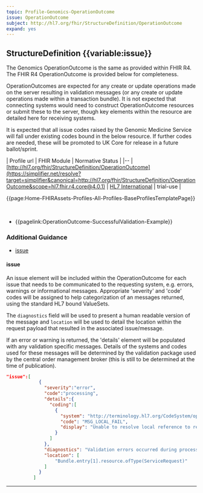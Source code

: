 ```yaml
---
topic: Profile-Genomics-OperationOutcome
issue: OperationOutcome
subject: http://hl7.org/fhir/StructureDefinition/OperationOutcome
expand: yes
---
```


## StructureDefinition {{variable:issue}}

The Genomics OperationOutcome is the same as provided within FHIR R4. The FHIR R4 OperationOutcome is provided below for completeness.

OperationOutcomes are expected for any create or update operations made on the server resulting in validation messages (or any create or update operations made within a transaction bundle). It is not expected that connecting systems would need to construct OperationOutcome resources or submit these to the server, though key elements within the resource are detailed here for receiving systems.

It is expected that all issue codes raised by the Genomic Medicine Service will fall under existing codes bound in the below resource. If further codes are needed, these will be promoted to UK Core for release in a future ballot/sprint.

| Profile url | FHIR Module | Normative Status |
|--
| [http://hl7.org/fhir/StructureDefinition/OperationOutcome](https://simplifier.net/resolve?target=simplifier&canonical=http://hl7.org/fhir/StructureDefinition/OperationOutcome&scope=hl7.fhir.r4.core@4.0.1) | [HL7 International]() | trial-use |

{{page:Home-FHIRAssets-Profiles-All-Profiles-BaseProfilesTemplatePage}}


<div id="Examples" class="tabcontent">
    <br>
    <ul>
     <li> {{pagelink:OperationOutcome-SuccessfulValidation-Example}} </li>
     </Ul>
</div>

<div id="Mappings" class="tabcontent">
<!--
            <br />
                <table class="assets">
                    <tr><th>FHIR</th><th>MDS</th><th>HL7v2</th></tr>
                    <tr><td></td><td></td><td></td></tr>
                </table>
-->
</div>


<h3 id='non-fql-header'> Additional Guidance </h3>

- <a href="#issue">issue</a>

<a name="issue"></a>
<h4 class='additional-Guidance-Submenu'> issue </h4>
An issue element will be included within the OperationOutcome for each issue that needs to be communicated to the requesting system, e.g. errors, warnings or informational messages. Appropriate 'severity' and 'code' codes will be assigned to help categorization of an messages returned, using the standard HL7 bound ValueSets. 

The `diagnostics` field will be used to present a human readable version of the message and `location` will be used to detail the location within the request payload that resulted in the associated issue/message.

If an error or warning is returned, the 'details' element will be populated with any validation specific messages. Details of the systems and codes used for these messages will be determined by the validation package used by the central order management broker (this is still to be determined at the time of publication).

```json
"issue":[
            {
              "severity":"error",
              "code":"processing",
              "details":{
                "coding":[
                  {
                    "system": "http://terminology.hl7.org/CodeSystem/operation-outcome",
                    "code": "MSG_LOCAL_FAIL",
                    "display": "Unable to resolve local reference to resource Patient/Patient-MeirLieberman-Example"
                  }
                ]
              },
              "diagnostics": "Validation errors occurred during processing",
              "location": [
                  "Bundle.entry[1].resource.ofType(ServiceRequest)"
              ]
            }
          ]
```

---